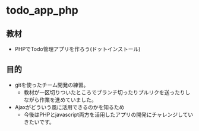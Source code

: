 # todo_app_php

## 教材
- PHPでTodo管理アプリを作ろう(ドットインストール)

## 目的
- gitを使ったチーム開発の練習。
  - 教材が一区切りついたところでブランチ切ったりプルリクを送ったりしながら作業を進めていました。
- Ajaxがどういう風に活用できるのかを知るため
  - 今後はPHPとjavascript両方を活用したアプリの開発にチャレンジしていきたいです。
